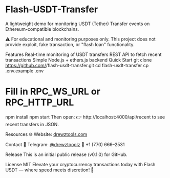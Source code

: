 # Flash-USDT-Transfer
A lightweight demo for monitoring USDT (Tether) Transfer events on Ethereum-compatible blockchains.

⚠️ For educational and monitoring purposes only.
This project does not provide exploit, fake transaction, or "flash loan" functionality.

Features
Real-time monitoring of USDT transfers
REST API to fetch recent transactions
Simple Node.js + ethers.js backend
Quick Start
git clone https://github.com/<your-username>/flash-usdt-transfer.git
cd flash-usdt-transfer
cp .env.example .env
# Fill in RPC_WS_URL or RPC_HTTP_URL
npm install
npm start
Then open:
👉 http://localhost:4000/api/recent to see recent transfers in JSON.

Resources
🌐 Website: [drewztools.com](https://drewztools.com/)

Contact
💬 Telegram: [@drewztooolz](https://t.me/drewztooolz)
📲 +1 (770) 666–2531

Release
This is an initial public release (v0.1.0) for GitHub.

License
MIT
Elevate your cryptocurrency transactions today with Flash USDT — where speed meets discretion! 🚀

